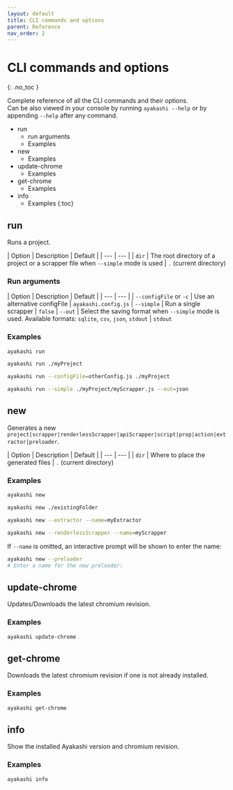 ```yaml
---
layout: default
title: CLI commands and options
parent: Reference
nav_order: 2
---
```


<!-- markdownlint-disable MD022 -->
# CLI commands and options
{: .no_toc }
<!-- markdownlint-enable MD022 -->

Complete reference of all the CLI commands and their options.  
Can be also viewed in your console by running `ayakashi --help` or by appending `--help` after any command.

* run
  * run arguments
  * Examples
* new
  * Examples
* update-chrome
  * Examples
* get-chrome
  * Examples
* info
  * Examples
{:toc}

## run

Runs a project.

| Option | Description | Default |
| --- | --- |
| `dir` | The root directory of a project or a scrapper file when `--simple` mode is used | `.` (current directory)

### Run arguments

| Option | Description | Default |
| --- | --- |
| `--configFile` or `-c` | Use an alternative configFile | `ayakashi.config.js`
| `--simple` | Run a single scrapper | `false`
| `--out` | Select the saving format when `--simple` mode is used. Available formats: `sqlite`, `csv`, `json`, `stdout` | `stdout`

### Examples

```bash
ayakashi run
```

```bash
ayakashi run ./myProject
```

```bash
ayakashi run --configFile=otherConfig.js ./myProject
```

```bash
ayakashi run --simple ./myProject/myScrapper.js --out=json
```

## new

Generates a new `project|scrapper|renderlessScrapper|apiScrapper|script|prop|action|extractor|preloader`.

| Option | Description | Default |
| --- | --- |
| `dir` | Where to place the generated files | `.` (current directory)

### Examples

```bash
ayakashi new
```

```bash
ayakashi new ./existingFolder
```

```bash
ayakashi new --extractor --name=myExtractor
```

```bash
ayakashi new --renderlessScrapper --name=myScrapper
```

If `--name` is omitted, an interactive prompt will be shown to enter the name:

```bash
ayakashi new --preloader
# Enter a name for the new preloader:
```

## update-chrome

Updates/Downloads the latest chromium revision.

### Examples

```bash
ayakashi update-chrome
```

## get-chrome

Downloads the latest chromium revision if one is not already installed.

### Examples

```bash
ayakashi get-chrome
```
## info

Show the installed Ayakashi version and chromium revision.

### Examples

```bash
ayakashi info
```
